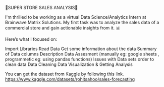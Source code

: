 🚀SUPER STORE SALES ANALYSIS🚀

I'm thrilled to be working as a virtual Data Science/Analytics Intern at Brainwave Matrix Solutions. My first task was to analyze the sales data of a commercial store and gain actionable insights from it. 📊

Here’s what I focused on:

Import Libraries
Read Data
Get some information about the data
Summary of Data
columns Description
Data Assesment (manually eg: google sheets , programmetic eg: using pandas functions)
Issues with Data sets
order to clean data
Data Cleaning
Data Visualization & Getting Analysis

You can get the dataset from Kaggle by following this link. https://www.kaggle.com/datasets/rohitsahoo/sales-forecasting

